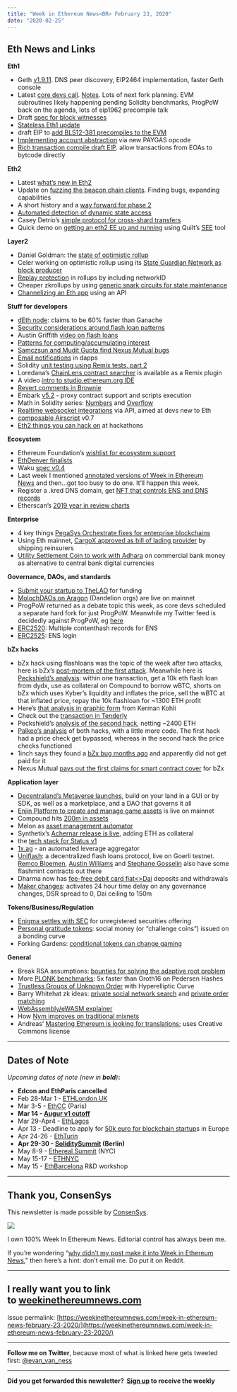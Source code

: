 ```yaml
---
title: "Week in Ethereum News<BR> February 23, 2020"
date: "2020-02-25"
---
```


## **Eth News and Links**

**Eth1**

- Geth [v1.9.11](https://github.com/ethereum/go-ethereum/releases/tag/v1.9.11). DNS peer discovery, EIP2464 implementation, faster Geth console
- Latest [core devs call](https://youtu.be/zSRzlC_dCx8). [Notes](https://twitter.com/TimBeiko/status/1230854066718355456). Lots of next fork planning. EVM subroutines likely happening pending Solidity benchmarks, ProgPoW back on the agenda, lots of eip1962 precompile talk
- Draft [spec for block witnesses](https://github.com/ethereum/stateless-ethereum-specs/pull/1)
- [Stateless Eth1 update](https://blog.ethereum.org/2020/02/18/eth1x-files-the-statelessness-of-the-union/)
- draft EIP to [add BLS12-381 precompiles to the EVM](https://hackmd.io/@ralexstokes/rJegpNo7I)
- [Implementing account abstraction](https://ethereum-magicians.org/t/implementing-account-abstraction-as-part-of-eth1-x/4020) via new PAYGAS opcode
- [Rich transaction compile draft EIP](https://github.com/Arachnid/EIPs/blob/richtx/EIPS/EIP-draft-rich-transactions.md). allow transactions from EOAs to bytcode directly

**Eth2**

- Latest [what’s new in Eth2](https://notes.ethereum.org/@ChihChengLiang/Sk8Zs--CQ/https%3A%2F%2Fhackmd.io%2F%40benjaminion%2Fwnie2_200221?type=book)
- Update on [fuzzing the beacon chain clients](https://blog.sigmaprime.io/beacon-fuzz-02.html). Finding bugs, expanding capabilities
- A short history and a [way forward for phase 2](https://ethresear.ch/t/a-short-history-and-a-way-forward-for-phase-2/6982)
- [Automated detection of dynamic state access](https://www.reddit.com/r/ethereum/comments/f7sw9a/automated_detection_of_dynamic_state_access_in/)
- Casey Detrio’s [simple protocol for cross-shard transfers](https://ethresear.ch/t/a-protocol-for-cross-shard-eth-transfers-even-more-simpler-and-transparent/6996)
- Quick demo on [getting an eth2 EE up and running](https://twitter.com/JonnyRhea/status/1230195894236086277) using Quilt’s [SEE](https://github.com/quilt/see) tool

**Layer2**

- Daniel Goldman: the [state of optimistic rollup](https://medium.com/molochdao/the-state-of-optimistic-rollup-8ade537a2d0f)
- Celer working on optimistic rollup using its [State Guardian Network as block producer](https://medium.com/celer-network/adding-hybrid-pos-rollup-sidechain-to-celers-coherent-layer-2-platform-d1d3067fe593)
- [Replay protection](https://ethresear.ch/t/zkrollup-optimistic-rollup-replay-protection/6999) in rollups by including networkID
- Cheaper zkrollups by using [generic snark circuits for state maintenance](https://ethresear.ch/t/zk-merklewitnessandsigrollup-a-generic-snark-circuit-for-stateless-contracts/7011)
- [Channelizing an Eth app](https://medium.com/statechannels/channelizing-an-ethereum-application-7656b76b91aa) using an API

**Stuff for developers**

- [dEth node](https://github.com/ethereum-ts/deth): claims to be 60% faster than Ganache
- [Security considerations around flash loan patterns](https://forum.openzeppelin.com/t/introduction-to-the-flash-loan-pattern-and-its-security-considerations/2331)
- Austin Griffith [video on flash loans](https://www.youtube.com/watch?v=VkXmhCUnInI)
- [Patterns for computing/accumulating interest](https://forum.openzeppelin.com/t/computing-and-accumulating-interest-on-chain-common-patterns-and-their-properties/2332)
- [Samczsun and Mudit Gupta find Nexus Mutual bugs](https://medium.com/nexus-mutual/responsible-vulnerability-disclosure-ece3fe3bcefa)
- [Email notifications](https://blog.embarklabs.io/news/2020/02/17/decentralized-notifications/) in dapps
- Solidity [unit testing using Remix tests, part 2](https://medium.com/remix-ide/solidity-unit-testing-using-remix-tests-part-2-50a9f486ab5d)
- Loredana’s [ChainLens contract searcher](https://twitter.com/lorecirstea/status/1231901527423541249) is available as a Remix plugin
- A video [intro to studio.ethereum.org IDE](https://www.youtube.com/watch?v=-tjk0yIIaIM)
- [Revert comments in Brownie](https://medium.com/coinmonks/effective-smart-contract-testing-developer-revert-comments-c7a6f250df0f)
- Embark [v5.2](https://blog.embarklabs.io/news/2020/02/19/embark-5-2-release/) - proxy contract support and scripts execution
- Math in Solidity series: [Numbers](https://medium.com/coinmonks/math-in-solidity-part-1-numbers-384c8377f26d) and [Overflow](https://medium.com/coinmonks/math-in-solidity-part-2-overflow-3cd7283714b4)
- [Realtime websocket integrations](https://medium.com/blockvigil/blockvigil-developer-updates-kicking-off-2020-with-websocket-integrations-for-ethereum-de38cd145656) via API, aimed at devs new to Eth
- [composable Airscript](https://ethresear.ch/t/composable-airscript/6984) v0.7
- [Eth2 things you can hack on](https://notes.ethereum.org/@djrtwo/ethdenver-bounties) at hackathons

**Ecosystem**

- Ethereum Foundation’s [wishlist for ecosystem support](https://ecosystem.support/wishlist/)
- [EthDenver finalists](https://medium.com/ethdenver/the-ethdenver-2020-finalists-buffidao-bounty-winners-627fd1b2427a)
- Waku [spec v0.4](https://specs.vac.dev/specs/waku/waku.html)
- Last week I mentioned [annotated versions of Week in Ethereum News](https://www.evanvanness.com/post/190777321891/annotated-edition-for-week-in-ethereum-news-feb-9) and then…got too busy to do one. It’ll happen this week.
- Register a .kred DNS domain, get [NFT that controls ENS and DNS records](https://medium.com/the-ethereum-name-service/ens-kred-major-integration-of-dns-and-ens-launches-e7efb4dd872a)
- Etherscan’s [2019 year in review charts](https://medium.com/etherscan-blog/ethereum-in-2019-through-the-lens-of-a-block-explorer-b67836611b0f)

**Enterprise**

- 4 key things [PegaSys Orchestrate fixes for enterprise blockchains](https://pegasys.tech/how-pegasys-orchestrate-solves-4-key-security-challenges-for-enterprise-blockchain-solutions/)
- Using Eth mainnet, [CargoX approved as bill of lading provider](https://cargox.io/press-releases/full/cargox-becomes-first-public-blockchain-ethereum-bill-lading-provider-approved-international-group-pi-clubs/) by shipping reinsurers
- [Utility Settlement Coin to work with Adhara](https://www.coindesk.com/secretive-digital-fiat-project-emerges-with-new-partner-as-cbdc-chatter-grows) on commercial bank money as alternative to central bank digital currencies

**Governance, DAOs, and standards**

- [Submit your startup to TheLAO](https://medium.com/@thelaoofficial/become-a-project-funded-by-the-lao-333e03cf5c) for funding
- [MolochDAOs on Aragon](https://1hive.org/getting-started-with-dandelion-organizations/) (Dandelion orgs) are live on mainnet
- ProgPoW returned as a debate topic this week, as core devs scheduled a separate hard fork for just ProgPoW. Meanwhile my Twitter feed is decidedly against ProgPoW, eg [here](https://twitter.com/econoar/status/1231684013795897345)
- [ERC2520](https://github.com/ethereum/EIPs/blob/77b8126032c17a9f6376243e434caf903354d2a7/EIPS/eip-draft_multiple_contenthash_records.md): Multiple contenthash records for ENS
- [ERC2525](https://github.com/ethereum/EIPs/blob/e1a75610c1e89b61549a1cab768b71264c29cb50/EIPS/eip-2525.md): ENS login

**bZx hacks**

- bZx hack using flashloans was the topic of the week after two attacks, here is bZx’s [post-mortem of the first attack](https://bzx.network/blog/postmortem-ethdenver). Meanwhile here is [Peckshield’s analysis](https://medium.com/@peckshield/bzx-hack-full-disclosure-with-detailed-profit-analysis-e6b1fa9b18fc): within one transaction, get a 10k eth flash loan from dydx, use as collateral on Compound to borrow wBTC, shorts on bZx which uses Kyber’s liquidity and inflates the price, sell the wBTC at that inflated price, repay the 10k flashloan for ~1300 ETH profit
- Here’s [that analysis in graphic form](https://twitter.com/kermankohli/status/1228817561220812800) from Kerman Kohli
- Check out the [transaction in Tenderly](https://dashboard.tenderly.dev/tx/main/0x762881b07feb63c436dee38edd4ff1f7a74c33091e534af56c9f7d49b5ecac15)
- Peckshield’s [analysis of the second hack](https://medium.com/@peckshield/bzx-hack-ii-full-disclosure-with-detailed-profit-analysis-8126eecc1360), netting ~2400 ETH
- [Palkeo’s analysis](https://www.palkeo.com/en/projets/ethereum/bzx.html) of both hacks, with a little more code. The first hack had a price check get bypassed, whereas in the second hack the price checks functioned
- 1inch says they found a [bZx bug months ago](https://medium.com/@1inch.exchange/yes-we-hacked-bzx-fulcrum-but-one-month-ago-3f7e5c437ee3) and apparently did not get paid for it
- Nexus Mutual [pays out the first claims for smart contract cover](https://medium.com/nexus-mutual/bzx-flash-loan-event-55753d19e52b) for bZx

**Application layer**

- [Decentraland’s Metaverse launches](https://decentraland.org/blog/announcements/decentraland-launch/), build on your land in a GUI or by SDK, as well as a marketplace, and a DAO that governs it all
- [Enjin Platform to create and manage game assets](https://blog.enjin.io/enjin-blockchain-game-development-platform-ethereum/) is live on mainnet
- Compound hits [200m in assets](https://twitter.com/rleshner/status/1229857396480040961)
- Melon as [asset management automator](https://medium.com/melonprotocol/automating-asset-management-protocol-8ff400c4f86b)
- Synthetix’s [Achernar release is live](https://blog.synthetix.io/the-achernar-release/), adding ETH as collateral
- the [tech stack for Status v1](https://our.status.im/the-status-mobile-app-technology-stack/)
- [1x.ag](https://twitter.com/k06a/status/1229125745282297857) - an automated leverage aggregator
- [Uniflash](https://github.com/uniflash/uniflash): a decentralized flash loans protocol, live on Goerli testnet. [Remco Bloemen](https://twitter.com/recmo/status/1229171153597386752), [Austin Williams](https://twitter.com/onewayfunction/status/1230689638076973058) and [Stephane Gosselin](https://twitter.com/thegostep/status/1230320671009333250) also have some flashmint contracts out there
- Dharma now has [fee-free debit card fiat<>Dai](https://blog.dharma.io/dharma-deposits-are-now-fee-free) deposits and withdrawals
- [Maker changes](https://vote.makerdao.com/executive-proposal/activate-the-dai-debt-ceiling-adjustment-set-dai-savings-rate-spread-set-sai-stability-fee-lower-surplus-auction-bid-set-governance-delay-module): activates 24 hour time delay on any governance changes, DSR spread to 0, Dai ceiling to 150m

**Tokens/Business/Regulation**

- [Enigma settles with SEC](https://www.sec.gov/news/press-release/2020-37) for unregistered securities offering
- [Personal gratitude tokens](https://blog.simondlr.com/posts/personal-tokens-2020-social-reputation): social money (or “challenge coins”) issued on a bonding curve
- Forking Gardens: [conditional tokens can change gaming](https://blog.gnosis.pm/tokens-gaming-and-forking-gardens-2681b1b76f15)

**General**

- Break RSA assumptions: [bounties for solving the adaptive root problem](https://rsa.cash/bounty-instances)
- More [PLONK benchmarks](https://medium.com/aztec-protocol/plonk-benchmarks-ii-5x-faster-than-groth16-on-pedersen-hashes-ea5285353db0): 5x faster than Groth16 on Pedersen Hashes
- [Trustless Groups of Unknown Order](https://eprint.iacr.org/2020/196.pdf) with Hyperelliptic Curve
- Barry Whitehat zk ideas: [private social network search](https://ethresear.ch/t/blind-find-private-social-network-search/6988) and [private order matching](https://ethresear.ch/t/peekabook-private-order-matching/6987)
- [WebAssembly/eWASM explainer](https://blog.embarklabs.io/news/2020/02/24/wasm-ewasm-what-and-why/)
- How [Nym improves on traditional mixnets](https://medium.com/nymtech/how-nym-improves-on-traditional-mixnet-designs-219cd36724a0)
- Andreas’ [Mastering Ethereum is looking for translations](https://twitter.com/aantonop/status/1230545400458817541); uses Creative Commons license

* * *

## **Dates of Note**

_Upcoming dates of note (new in **bold**)_**:**

- **Edcon and EthParis cancelled**
- Feb 28-Mar 1 - [ETHLondon UK](https://ethlondon.com/)
- Mar 3-5 - [EthCC](https://ethcc.io/) (Paris)
- **Mar 14 - [Augur v1 cutoff](https://github.com/AugurProject/augur-app/releases/tag/v1.16.9)**
- Mar 29-Apr4 - [EthLagos](https://ethlagos.io/)
- Apr 13 - Deadline to apply for [50k euro for blockchain startup](https://blockchers.eu/open-calls/)s in Europe
- Apr 24-26 - [EthTurin](https://ethturin.com/)
- **Apr 29-30 - [SoliditySummit](https://solidity-summit.ethereum.org/) (Berlin)**
- May 8-9 - [Ethereal Summit](https://www.etherealsummit.com/) (NYC)
- May 15-17 - [ETHNYC](https://nyc.ethglobal.co/)
- May 15 - [EthBarcelona](https://ethbarcelona.github.io/) R&D workshop

* * *

## **Thank you, ConsenSys**

This newsletter is made possible by [ConsenSys](https://consensys.net/).  

[![](https://cdn.substack.com/image/fetch/w_1456,c_limit,f_auto,q_auto:good/https%3A%2F%2Fbucketeer-e05bbc84-baa3-437e-9518-adb32be77984.s3.amazonaws.com%2Fpublic%2Fimages%2F08f1b2fd-57e2-4d4b-bd42-730c769114be_240x240.jpeg)](https://cdn.substack.com/image/fetch/c_limit,f_auto,q_auto:good/https%3A%2F%2Fbucketeer-e05bbc84-baa3-437e-9518-adb32be77984.s3.amazonaws.com%2Fpublic%2Fimages%2F08f1b2fd-57e2-4d4b-bd42-730c769114be_240x240.jpeg)

I own 100% Week In Ethereum News. Editorial control has always been me.

If you’re wondering “[why didn’t my post make it into Week in Ethereum News](https://www.evanvanness.com/post/179914035841/why-didnt-my-post-make-the-newsletter),” then here’s a hint: don’t email me. Do put it on Reddit.

* * *

## **I really want you to link to [weekinethereumnews.com](https://weekinethereumnews.com/)**

Issue permalink: [https://weekinethereumnews.com/week-in-ethereum-news-february-23-2020/](https://weekinethereumnews.com/week-in-ethereum-news-february-23-2020/)

* * *

**Follow me on Twitter**, because most of what is linked here gets tweeted first: [@evan\_van\_ness](https://twitter.com/evan_van_ness)

* * *

**Did you get forwarded this newsletter?  [Sign up](https://weekinethereum.substack.com/subscribe#about) to receive the weekly**
